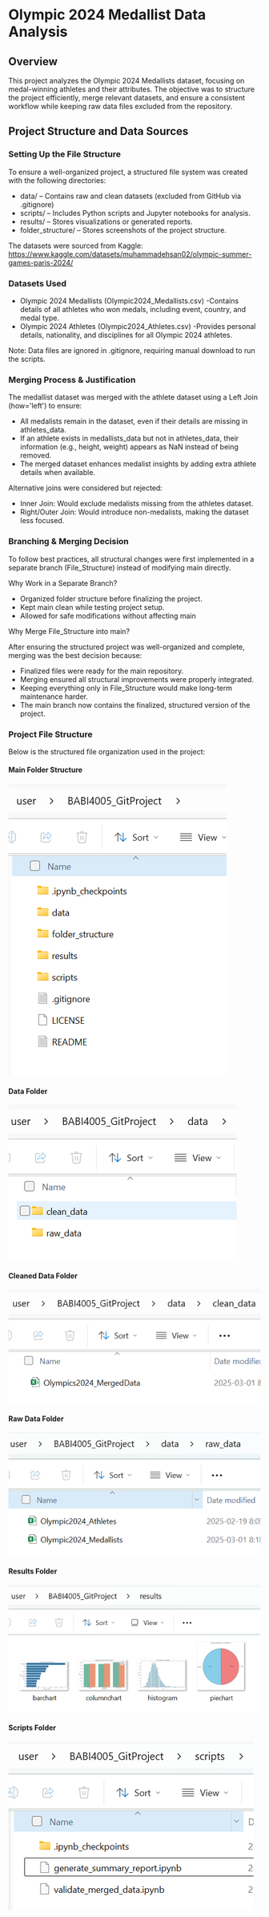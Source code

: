 # Olympic 2024 Medallist Data Analysis

## Overview

This project analyzes the Olympic 2024 Medallists dataset, focusing on medal-winning athletes and their attributes. The objective was to structure the project efficiently, merge relevant datasets, and ensure a consistent workflow while keeping raw data files excluded from the repository.

## Project Structure and Data Sources

### Setting Up the File Structure

To ensure a well-organized project, a structured file system was created with the following directories:
* data/ – Contains raw and clean datasets (excluded from GitHub via .gitignore)
* scripts/ – Includes Python scripts and Jupyter notebooks for analysis.
* results/ – Stores visualizations or generated reports.
* folder_structure/ – Stores screenshots of the project structure.

The datasets were sourced from Kaggle: https://www.kaggle.com/datasets/muhammadehsan02/olympic-summer-games-paris-2024/

### Datasets Used

* Olympic 2024 Medallists (Olympic2024_Medallists.csv)
    -Contains details of all athletes who won medals, including event, country, and medal type.
* Olympic 2024 Athletes (Olympic2024_Athletes.csv)
    -Provides personal details, nationality, and disciplines for all Olympic 2024 athletes.

Note: Data files are ignored in .gitignore, requiring manual download to run the scripts.

### Merging Process & Justification

The medallist dataset was merged with the athlete dataset using a Left Join (how='left') to ensure:

* All medalists remain in the dataset, even if their details are missing in athletes_data.
* If an athlete exists in medallists_data but not in athletes_data, their information (e.g., height, weight) appears as NaN instead of being removed.
* The merged dataset enhances medalist insights by adding extra athlete details when available.
  
Alternative joins were considered but rejected:
* Inner Join: Would exclude medalists missing from the athletes dataset.
* Right/Outer Join: Would introduce non-medalists, making the dataset less focused.

### Branching & Merging Decision

To follow best practices, all structural changes were first implemented in a separate branch (File_Structure) instead of modifying main directly.

Why Work in a Separate Branch?
* Organized folder structure before finalizing the project.
* Kept main clean while testing project setup.
* Allowed for safe modifications without affecting main

Why Merge File_Structure into main?

After ensuring the structured project was well-organized and complete, merging was the best decision because:

* Finalized files were ready for the main repository.
* Merging ensured all structural improvements were properly integrated.
* Keeping everything only in File_Structure would make long-term maintenance harder.
* The main branch now contains the finalized, structured version of the project.

### Project File Structure

Below is the structured file organization used in the project:

#### Main Folder Structure
![File Structure](folder_structure/main_folder.png)

#### Data Folder
![File Structure](folder_structure/data_folder.png)

#### Cleaned Data Folder
![File Structure](folder_structure/clean_data_folder.png)

#### Raw Data Folder
![File Structure](folder_structure/raw_data_folder.png)

#### Results Folder
![File Structure](folder_structure/results_folder.png)

#### Scripts Folder
![File Structure](folder_structure/scripts_folder.png)




